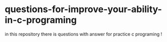 # questions-for-improve-your-ability-in-c-programing
in this repository there is  questions with answer for practice c programing  ! 
